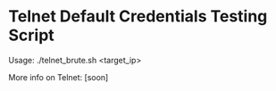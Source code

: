 # Telnet Default Credentials Testing Script

Usage: ./telnet_brute.sh <target_ip>

More info on Telnet: [soon]
